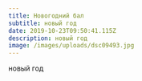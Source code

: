 ```yaml
---
title: Новогодний бал
subtitle: новый год
date: 2019-10-23T09:50:41.115Z
description: новый год
image: /images/uploads/dsc09493.jpg
---
```

новый год
